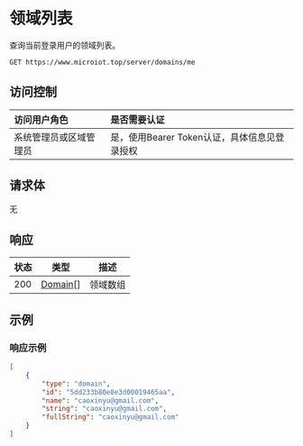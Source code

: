 # 领域列表

查询当前登录用户的领域列表。

``` HTTP
GET https://www.microiot.top/server/domains/me
```
## 访问控制

| 访问用户角色           | 是否需要认证                                 |
| :--------------------- | :------------------------------------------- |
| 系统管理员或区域管理员 | 是，使用Bearer Token认证，具体信息见登录授权 |

## 请求体

无

## 响应

| 状态 | 类型          | 描述           |
| ---- | ------------- | -------------- |
| 200  | [Domain](adddomain.md#domain)[] | 领域数组 |



## 示例

### 响应示例

``` JSON
[
    {
        "type": "domain",
        "id": "5dd233b80e8e3d00019465aa",
        "name": "caoxinyu@gmail.com",
        "string": "caoxinyu@gmail.com",
        "fullString": "caoxinyu@gmail.com"
    }
]
```

